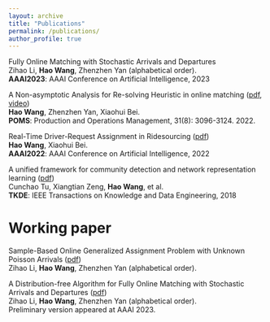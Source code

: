 ```yaml
---
layout: archive
title: "Publications"
permalink: /publications/
author_profile: true
---
```


Fully Online Matching with Stochastic Arrivals and Departures  
Zihao Li, **Hao Wang**, Zhenzhen Yan (alphabetical order).  
**AAAI2023**: AAAI Conference on Artificial Intelligence, 2023

A Non-asymptotic Analysis for Re-solving Heuristic in online matching ([pdf](https://onlinelibrary.wiley.com/doi/abs/10.1111/poms.13738), [video](https://www.youtube.com/watch?v=1q8gW6LJ68A&t=17s&ab_channel=POMSociety))  
**Hao Wang**, Zhenzhen Yan, Xiaohui Bei.  
**POMS**: Production and Operations Management, 31(8): 3096-3124. 2022.

Real-Time Driver-Request Assignment in Ridesourcing ([pdf](https://ojs.aaai.org/index.php/AAAI/article/view/20299))  
**Hao Wang**, Xiaohui Bei.   
**AAAI2022**: AAAI Conference on Artificial Intelligence, 2022

A unified framework for community detection and network representation learning ([pdf](https://arxiv.org/pdf/1611.06645.pdf))  
Cunchao Tu, Xiangtian Zeng, **Hao Wang**, et al.  
**TKDE**: IEEE Transactions on Knowledge and Data Engineering, 2018

Working paper
======

Sample-Based Online Generalized Assignment Problem with Unknown Poisson Arrivals ([pdf](https://arxiv.org/abs/2302.08234))  
Zihao Li, **Hao Wang**, Zhenzhen Yan (alphabetical order).

A Distribution-free Algorithm for Fully Online Matching with Stochastic Arrivals and Departures
([pdf](https://AnthonyWang14.github.io/files/main_OR.pdf))  
Zihao Li, **Hao Wang**, Zhenzhen Yan (alphabetical order).  
Preliminary version appeared at AAAI 2023.


<!-- 
{% if author.googlescholar %}
  You can also find my articles on <u><a href="{{author.googlescholar}}">my Google Scholar profile</a>.</u>
{% endif %}

{% include base_path %}

{% for post in site.publications reversed %}
  {% include archive-single.html %}
{% endfor %} -->
